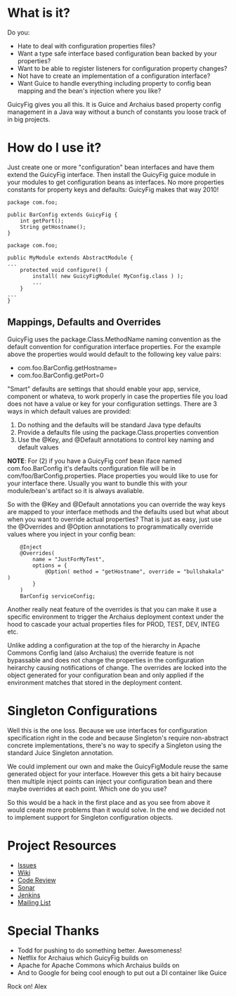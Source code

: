 # What is it?

Do you:

* Hate to deal with configuration properties files?
* Want a type safe interface based configuration bean backed by your properties?
* Want to be able to register listeners for configuration property changes?
* Not have to create an implementation of a configuration interface?
* Want Guice to handle everything including property to config bean mapping
  and the bean's injection where you like?

GuicyFig gives you all this. It is Guice and Archaius based property config 
management in a Java way without a bunch of constants you loose track of in
big projects. 

# How do I use it?

Just create one or more "configuration" bean interfaces and have them extend the
GuicyFig interface. Then install the GuicyFig guice module in your modules to
get configuration beans as interfaces. No  more properties constants for 
property keys and defaults: GuicyFig makes that way 2010! 

~~~~~~~~
package com.foo;

public BarConfig extends GuicyFig {
    int getPort();
    String getHostname();
}
~~~~~~~~

~~~~~~~~
package com.foo;

public MyModule extends AbstractModule {
...
    protected void configure() {
        install( new GuicyFigModule( MyConfig.class ) );
        ...
    }
...
}
~~~~~~~~

## Mappings, Defaults and Overrides

GuicyFig uses the package.Class.MethodName naming convention as the default 
convention for configuration interface properties. For the example above the
properties would would default to the following key value pairs:

  * com.foo.BarConfig.getHostname=
  * com.foo.BarConfig.getPort=0

"Smart" defaults are settings that should enable your app, service, component
or whateva, to work properly in case the properties file you load does not have
a value or key for your configuration settings. There are 3 ways in which 
default values are provided:

1. Do nothing and the defaults will be standard Java type defaults
2. Provide a defaults file using the package.Class.properties convention
3. Use the @Key, and @Default annotations to control key naming and default
   values

**NOTE**: For (2) if you have a GuicyFig conf bean iface named com.foo.BarConfig
it's defaults configuration file will be in com/foo/BarConfig.properties. Place 
properties you would like to use for your interface there. Usually you want to
bundle this with your module/bean's artifact so it is always avaliable.

So with the @Key and @Default annotations you can override the way keys are
mapped to your interface methods and the defaults used but what about when
you want to override actual properties? That is just as easy, just use the 
@Overrides and @Option annotations to programmatically override values where
you inject in your config bean:

~~~~~~~
    @Inject
    @Overrides(
        name = "JustForMyTest",
        options = {
            @Option( method = "getHostname", override = "bullshakala" )
        }
    )
    BarConfig serviceConfig;
~~~~~~~

Another really neat feature of the overrides is that you can make it
use a specific environment to trigger the Archaius deployment context under the
hood to cascade your actual properties files for PROD, TEST, DEV, INTEG etc.

Unlike adding a configuration at the top of the hierarchy in Apache 
Commons Config land (also Archaius) the override feature is not bypassable
and does not change the properties in the configuration heirarchy causing
notifications of change. The overrides are locked into the object generated
for your configuration bean and only applied if the environment matches 
that stored in the deployment content.

# Singleton Configurations

Well this is the one loss. Because we use interfaces for configuration 
specification right in the code and because Singleton's require non-abstract
concrete implementations, there's no way to specify a Singleton using 
the standard Juice Singleton annotation. 

We could implement our own and make the GuicyFigModule reuse the same 
generated object for your interface. However this gets a bit hairy because
then multiple inject points can inject your configuration bean and there
maybe overrides at each point. Which one do you use?

So this would be a hack in the first place and as you see from above it 
would create more problems than it would solve. In the end we decided not
to implement support for Singleton configuration objects.

# Project Resources

* [Issues](https://jira.safehaus.org/browse/GFIG)
* [Wiki](http://confluence.safehaus.org/display/GFIG/GuicyFig+Home)
* [Code Review](http://crucible.safehaus.org/project/GFIG)
* [Sonar](http://sonar.safehaus.org/dashboard/index/org.safehaus.guicyfig:guicyfig)
* [Jenkins](http://jenkins.safehaus.org/job/GuicyFig/)
* [Mailing List](mailto:guicyfig@safehaus.org)

# Special Thanks

* Todd for pushing to do something better. Awesomeness!
* Netflix for Archaius which GuicyFig builds on
* Apache for Apache Commons which Archaius builds on
* And to Google for being cool enough to put out a DI container like Guice

Rock on!
Alex
